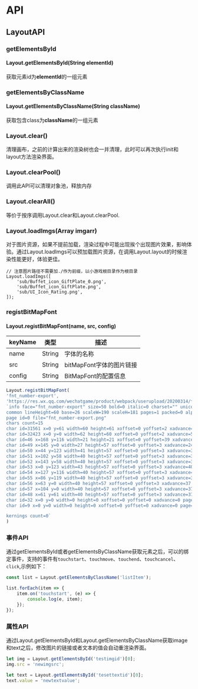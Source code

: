 # API

## LayoutAPI

### getElementsById
#### Layout.getElementsById(String elementId)
获取元素id为**elementId**的一组元素

### getElementsByClassName
#### Layout.getElementsByClassName(String className)
获取包含class为**className**的一组元素

### Layout.clear()
清理画布，之前的计算出来的渲染树也会一并清理，此时可以再次执行init和layout方法渲染界面。

### Layout.clearPool()
调用此API可以清理对象池，释放内存

### Layout.clearAll()
等价于按序调用Layout.clear和Layout.clearPool.

### Layout.loadImgs(Array imgarr)
对于图片资源，如果不提前加载，渲染过程中可能出现挨个出现图片效果，影响体验。通过Layout.loadImgs可以预加载图片资源，在调用Layout.layout的时候渲染性能更好，体验更佳。
```
// 注意图片路径不需要加./作为前缀，以小游戏根目录作为根目录
Layout.loadImgs([
    'sub/Buffet_icon_GiftPlate_0.png',
    'sub/Buffet_icon_GiftPlate.png',
    'sub/UI_Icon_Rating.png',
]);

```

### registBitMapFont

#### Layout.registBitMapFont(name, src, config)

| keyName  | 类型     |  描述    |
|----------|----------| ---------|
| name| String| 字体的名称|
| src| String| bitMapFont字体的图片链接|
| config| String| BitMapFont的配置信息|

``` js
Layout.registBitMapFont(
'fnt_number-export',
'https://res.wx.qq.com/wechatgame/product/webpack/userupload/20200314/fnt_number-export.png',
`info face="fnt_number-export" size=50 bold=0 italic=0 charset="" unicode=0 stretchH=100 smooth=1 aa=1 padding=0,0,0,0 spacing=1,1
common lineHeight=60 base=26 scaleW=190 scaleH=181 pages=1 packed=0 alphaChnl=1 redChnl=0 greenChnl=0 blueChnl=0
page id=0 file="fnt_number-export.png"
chars count=15
char id=31561 x=0 y=61 width=60 height=61 xoffset=0 yoffset=2 xadvance=57 page=0 chnl=0 letter="等"
char id=32423 x=0 y=0 width=62 height=60 xoffset=0 yoffset=2 xadvance=59 page=0 chnl=0 letter="级"
char id=46 x=168 y=116 width=21 height=21 xoffset=0 yoffset=39 xadvance=18 page=0 chnl=0 letter="."
char id=49 x=145 y=0 width=27 height=57 xoffset=0 yoffset=3 xadvance=24 page=0 chnl=0 letter="1"
char id=50 x=44 y=123 width=41 height=57 xoffset=0 yoffset=3 xadvance=38 page=0 chnl=0 letter="2"
char id=51 x=102 y=58 width=40 height=57 xoffset=0 yoffset=3 xadvance=37 page=0 chnl=0 letter="3"
char id=52 x=143 y=58 width=40 height=57 xoffset=0 yoffset=3 xadvance=37 page=0 chnl=0 letter="4"
char id=53 x=0 y=123 width=43 height=57 xoffset=0 yoffset=3 xadvance=40 page=0 chnl=0 letter="5"
char id=54 x=127 y=116 width=40 height=57 xoffset=0 yoffset=3 xadvance=37 page=0 chnl=0 letter="6"
char id=55 x=86 y=119 width=40 height=57 xoffset=0 yoffset=3 xadvance=37 page=0 chnl=0 letter="7"
char id=56 x=63 y=0 width=40 height=57 xoffset=0 yoffset=3 xadvance=37 page=0 chnl=0 letter="8"
char id=57 x=104 y=0 width=40 height=57 xoffset=0 yoffset=3 xadvance=37 page=0 chnl=0 letter="9"
char id=48 x=61 y=61 width=40 height=57 xoffset=0 yoffset=3 xadvance=37 page=0 chnl=0 letter="0"
char id=32 x=0 y=0 width=0 height=0 xoffset=0 yoffset=0 xadvance=0 page=0 chnl=0 letter=" "
char id=9 x=0 y=0 width=0 height=0 xoffset=0 yoffset=0 xadvance=0 page=0 chnl=0 letter="	"

kernings count=0`
)

```


### 事件API
通过getElementsById或者getElementsByClassName获取元素之后，可以的绑定事件，支持的事件有`touchstart`、`touchmove`、`touchend`、`touchcancel`、`click`,示例如下：
``` js
const list = Layout.getElementsByClassName('listItem');

list.forEach(item => {
    item.on('touchstart', (e) => {
        console.log(e, item);
    });
});
```

### 属性API
通过Layout.getElementsById和Layout.getElementsByClassName获取image和text之后，修改图片的链接或者文本的值会自动重渲染界面。
``` js
let img = Layout.getElementsById('testimgid')[0];
img.src = 'newimgsrc';

let text = Layout.getElementsById('tesettextid')[0];
text.value = 'newtextvalue';
```

